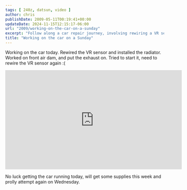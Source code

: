 ```yaml
---
tags: [ 240z, datsun, video ]
author: chris
publishDate: 2009-05-11T00:19:41+00:00
updateDate: 2024-11-15T12:15:17-06:00
url: "2009/working-on-the-car-on-a-sunday"
excerpt: "Follow along a car repair journey, involving rewiring a VR sensor, radiator installation, and troubleshooting start-up issues."
title: "Working on the car on a Sunday"
---
```


Working on the car today. Rewired the VR sensor and installed the radiator. Worked on front air dam, and put the exhaust on. Tried to start it, need to rewire the VR sensor again :( 

<iframe width="560" height="315" src="https://www.youtube.com/embed/OmxMfSX_EYk?si=oTu2jYAkXw9uVbYV" title="YouTube video player" frameborder="0" allow="accelerometer; autoplay; clipboard-write; encrypted-media; gyroscope; picture-in-picture; web-share" referrerpolicy="strict-origin-when-cross-origin" allowfullscreen></iframe>

No luck getting the car running today, will get some supplies this week and prolly attempt again on Wednesday.
